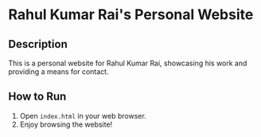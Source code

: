 # Rahul Kumar Rai's Personal Website

## Description
This is a personal website for Rahul Kumar Rai, showcasing his work and providing a means for contact.

## How to Run
1. Open `index.html` in your web browser.
2. Enjoy browsing the website!
